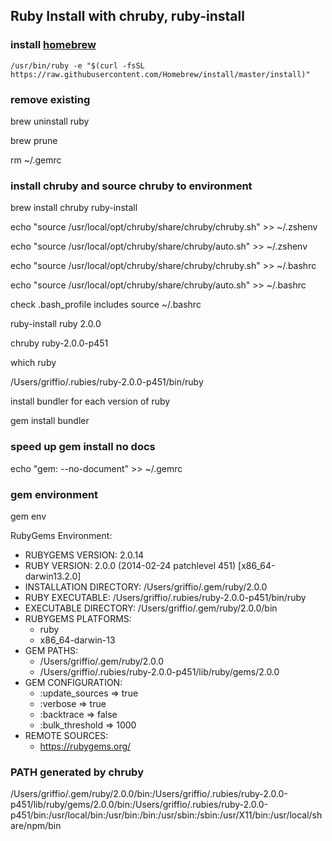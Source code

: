 ## Ruby Install with chruby, ruby-install

### install [homebrew](https://brew.sh/) 

`/usr/bin/ruby -e "$(curl -fsSL https://raw.githubusercontent.com/Homebrew/install/master/install)"`

### remove existing

brew uninstall ruby

brew prune

rm ~/.gemrc

### install chruby and source chruby to environment 

brew install chruby ruby-install

echo "source /usr/local/opt/chruby/share/chruby/chruby.sh" >> ~/.zshenv

echo "source /usr/local/opt/chruby/share/chruby/auto.sh" >> ~/.zshenv

echo "source /usr/local/opt/chruby/share/chruby/chruby.sh" >> ~/.bashrc

echo "source /usr/local/opt/chruby/share/chruby/auto.sh" >> ~/.bashrc

check .bash_profile includes source ~/.bashrc

ruby-install ruby 2.0.0

chruby ruby-2.0.0-p451

which ruby

/Users/griffio/.rubies/ruby-2.0.0-p451/bin/ruby

install bundler for each version of ruby 

gem install bundler

### speed up gem install no docs

echo "gem: --no-document" >> ~/.gemrc

### gem environment

gem env

RubyGems Environment:
  - RUBYGEMS VERSION: 2.0.14
  - RUBY VERSION: 2.0.0 (2014-02-24 patchlevel 451) [x86_64-darwin13.2.0]
  - INSTALLATION DIRECTORY: /Users/griffio/.gem/ruby/2.0.0
  - RUBY EXECUTABLE: /Users/griffio/.rubies/ruby-2.0.0-p451/bin/ruby
  - EXECUTABLE DIRECTORY: /Users/griffio/.gem/ruby/2.0.0/bin
  - RUBYGEMS PLATFORMS:
    - ruby
    - x86_64-darwin-13
  - GEM PATHS:
     - /Users/griffio/.gem/ruby/2.0.0
     - /Users/griffio/.rubies/ruby-2.0.0-p451/lib/ruby/gems/2.0.0
  - GEM CONFIGURATION:
     - :update_sources => true
     - :verbose => true
     - :backtrace => false
     - :bulk_threshold => 1000
  - REMOTE SOURCES:
     - https://rubygems.org/

### PATH generated by chruby

/Users/griffio/.gem/ruby/2.0.0/bin:/Users/griffio/.rubies/ruby-2.0.0-p451/lib/ruby/gems/2.0.0/bin:/Users/griffio/.rubies/ruby-2.0.0-p451/bin:/usr/local/bin:/usr/bin:/bin:/usr/sbin:/sbin:/usr/X11/bin:/usr/local/share/npm/bin
